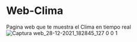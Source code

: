 # Web-Clima
Pagina web que te muestra el Clima en tiempo real
![Captura web_28-12-2021_182845_127 0 0 1](https://user-images.githubusercontent.com/34406792/147619539-434d50d9-c351-4919-95d9-a6379ab4b9b7.jpeg)
